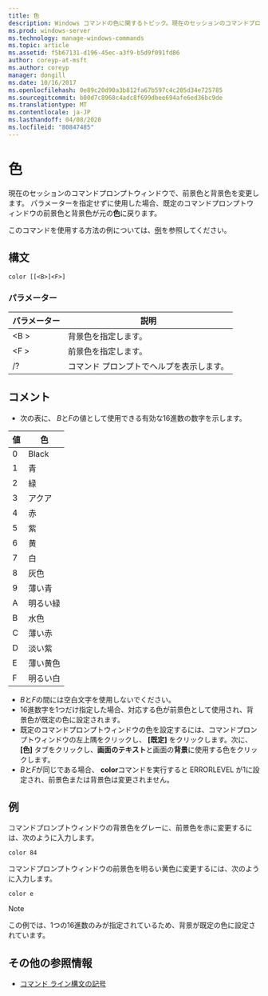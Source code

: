 ```yaml
---
title: 色
description: Windows コマンドの色に関するトピック。現在のセッションのコマンドプロンプトウィンドウで、前景色と背景色を変更します。
ms.prod: windows-server
ms.technology: manage-windows-commands
ms.topic: article
ms.assetid: f5b67131-d196-45ec-a3f9-b5d9f091fd86
author: coreyp-at-msft
ms.author: coreyp
manager: dongill
ms.date: 10/16/2017
ms.openlocfilehash: 0e89c20d90a3b812fa67b597c4c205d34e725785
ms.sourcegitcommit: b00d7c8968c4adc8f699dbee694afe6ed36bc9de
ms.translationtype: MT
ms.contentlocale: ja-JP
ms.lasthandoff: 04/08/2020
ms.locfileid: "80847485"
---
```

# <a name="color"></a>色

現在のセッションのコマンドプロンプトウィンドウで、前景色と背景色を変更します。 パラメーターを指定せずに使用した場合、既定のコマンドプロンプトウィンドウの前景色と背景色が元の**色**に戻ります。

このコマンドを使用する方法の例については、[例](#BKMK_examples)を参照してください。

## <a name="syntax"></a>構文

```
color [[<B>]<F>]
```

### <a name="parameters"></a>パラメーター

|パラメーター|説明|
|---------|-----------|
|\<B >|背景色を指定します。|
|\<F >|前景色を指定します。|
|/?|コマンド プロンプトでヘルプを表示します。|

## <a name="remarks"></a>コメント

-   次の表に、 *B*と*F*の値として使用できる有効な16進数の数字を示します。

|値|色|
|-----|-----|
|0|Black|
|1|青|
|2|緑|
|3|アクア|
|4|赤|
|5|紫|
|6|黄|
|7|白|
|8|灰色|
|9|薄い青|
|A|明るい緑|
|B|水色|
|C|薄い赤|
|D|淡い紫|
|E|薄い黄色|
|F|明るい白|
    
-   *B*と*F*の間には空白文字を使用しないでください。
-   16進数字を1つだけ指定した場合、対応する色が前景色として使用され、背景色が既定の色に設定されます。
-   既定のコマンドプロンプトウィンドウの色を設定するには、コマンドプロンプトウィンドウの左上隅をクリックし、 **[既定]** をクリックします。次に、 **[色]** タブをクリックし、**画面のテキスト**と画面の**背景**に使用する色をクリックします。
-   *B*と*F*が同じである場合、 **color**コマンドを実行すると ERRORLEVEL が1に設定され、前景色または背景色は変更されません。

## <a name="examples"></a><a name=BKMK_examples></a>例

コマンドプロンプトウィンドウの背景色をグレーに、前景色を赤に変更するには、次のように入力します。
```
color 84
```
コマンドプロンプトウィンドウの前景色を明るい黄色に変更するには、次のように入力します。
```
color e
```

> [!NOTE]
> この例では、1つの16進数のみが指定されているため、背景が既定の色に設定されています。

## <a name="additional-references"></a>その他の参照情報

- [コマンド ライン構文の記号](command-line-syntax-key.md)

